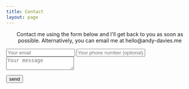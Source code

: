 ```yaml
---
title: Contact
layout: page
---
```


<p style="text-align: center">Contact me using the form below and I'll get back to you as soon as possible. Alternatively, you can email me at hello@andy-davies.me</p>

<form class="contact-form" method="POST" action="https://formspree.io/hello@andy-davies.me">
  <input type="email" name="email" placeholder="Your email">
  <input type="tel" name="telephone" placeholder="Your phone number (optional)">
  <input type="hidden" name="_next" value="{{ site.url }}/thanks.html" />
  <textarea name="message" placeholder="Your message"></textarea>

  <!--http://stackoverflow.com/questions/35464067/flexbox-not-working-on-button-element-in-some-browsers/35466231 -->
  <button type="submit"><span class="button">send</span></button>
</form>
